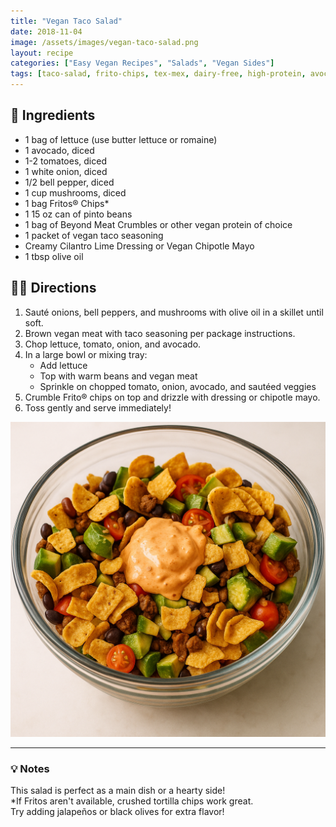 ```yaml
---
title: "Vegan Taco Salad"
date: 2018-11-04
image: /assets/images/vegan-taco-salad.png
layout: recipe
categories: ["Easy Vegan Recipes", "Salads", "Vegan Sides"]
tags: [taco-salad, frito-chips, tex-mex, dairy-free, high-protein, avocado]
---
```


## 🧾 Ingredients

- 1 bag of lettuce (use butter lettuce or romaine)  
- 1 avocado, diced  
- 1-2 tomatoes, diced  
- 1 white onion, diced  
- 1/2 bell pepper, diced  
- 1 cup mushrooms, diced  
- 1 bag Fritos® Chips*  
- 1 15 oz can of pinto beans  
- 1 bag of Beyond Meat Crumbles or other vegan protein of choice  
- 1 packet of vegan taco seasoning  
- Creamy Cilantro Lime Dressing or Vegan Chipotle Mayo  
- 1 tbsp olive oil  

## 👩‍🍳 Directions

1. Sauté onions, bell peppers, and mushrooms with olive oil in a skillet until soft.  
2. Brown vegan meat with taco seasoning per package instructions.  
3. Chop lettuce, tomato, onion, and avocado.  
4. In a large bowl or mixing tray:  
   - Add lettuce  
   - Top with warm beans and vegan meat  
   - Sprinkle on chopped tomato, onion, avocado, and sautéed veggies  
5. Crumble Frito® chips on top and drizzle with dressing or chipotle mayo.  
6. Toss gently and serve immediately!

![Easy Vegan Taco Salad](/assets/images/vegan-taco-salad.png)

---

### 💡 Notes

This salad is perfect as a main dish or a hearty side!  
*If Fritos aren't available, crushed tortilla chips work great.  
Try adding jalapeños or black olives for extra flavor!

